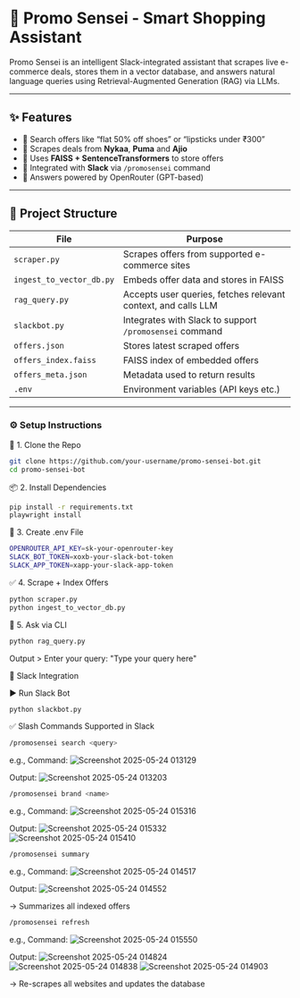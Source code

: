 # 🧠 Promo Sensei - Smart Shopping Assistant

Promo Sensei is an intelligent Slack-integrated assistant that scrapes live e-commerce deals, stores them in a vector database, and answers natural language queries using Retrieval-Augmented Generation (RAG) via LLMs.

---

## ✨ Features

- 🔎 Search offers like “flat 50% off shoes” or “lipsticks under ₹300”
- 🛒 Scrapes deals from **Nykaa**, **Puma** and **Ajio**
- 🧠 Uses **FAISS + SentenceTransformers** to store offers
- 💬 Integrated with **Slack** via `/promosensei` command
- 🤖 Answers powered by OpenRouter (GPT-based)

---

## 📁 Project Structure

| File | Purpose |
|------|---------|
| `scraper.py` | Scrapes offers from supported e-commerce sites |
| `ingest_to_vector_db.py` | Embeds offer data and stores in FAISS |
| `rag_query.py` | Accepts user queries, fetches relevant context, and calls LLM |
| `slackbot.py` | Integrates with Slack to support `/promosensei` command |
| `offers.json` | Stores latest scraped offers |
| `offers_index.faiss` | FAISS index of embedded offers |
| `offers_meta.json` | Metadata used to return results |
| `.env` | Environment variables (API keys etc.) |

---

### ⚙️ Setup Instructions

🔧 1. Clone the Repo

```bash
git clone https://github.com/your-username/promo-sensei-bot.git
cd promo-sensei-bot
```

📦 2. Install Dependencies

```bash
pip install -r requirements.txt
playwright install
```

🔐 3. Create .env File

```bash
OPENROUTER_API_KEY=sk-your-openrouter-key
SLACK_BOT_TOKEN=xoxb-your-slack-bot-token
SLACK_APP_TOKEN=xapp-your-slack-app-token
```

✅ 4. Scrape + Index Offers

```bash
python scraper.py
python ingest_to_vector_db.py
```

🧠 5. Ask via CLI

```bash
python rag_query.py
```

Output > Enter your query: "Type your query here"

💬 Slack Integration

▶️ Run Slack Bot

```bash
python slackbot.py
```

✅ Slash Commands Supported in Slack

```bash
/promosensei search <query>
```

e.g.,
Command:
![Screenshot 2025-05-24 013129](https://github.com/user-attachments/assets/60bee441-b9d6-4ec5-9a93-825f3644f639)

Output:
![Screenshot 2025-05-24 013203](https://github.com/user-attachments/assets/2488c0a7-aaad-4035-95bd-043c2e1116e7)

```bash
/promosensei brand <name>
```

e.g.,
Command:
![Screenshot 2025-05-24 015316](https://github.com/user-attachments/assets/5aa164cf-d02b-4a34-ac3f-16157ffd2e2a)

Output:
![Screenshot 2025-05-24 015332](https://github.com/user-attachments/assets/7e70795a-1205-486d-b07f-cd9f1b82292e)
![Screenshot 2025-05-24 015410](https://github.com/user-attachments/assets/b7824f15-7b7f-4a64-9162-ec7071b557c6)

```bash
/promosensei summary
```

e.g.,
Command:
![Screenshot 2025-05-24 014517](https://github.com/user-attachments/assets/a6cdc48f-1c70-4209-a5f1-7fb74e418e88)

Output:
![Screenshot 2025-05-24 014552](https://github.com/user-attachments/assets/4ff59de4-1123-41a7-86ae-02da09385966)

→ Summarizes all indexed offers

```bash
/promosensei refresh
```

e.g.,
Command:
![Screenshot 2025-05-24 015550](https://github.com/user-attachments/assets/0e7b23f7-30df-4e64-a35e-3edde9719505)

Output:
![Screenshot 2025-05-24 014824](https://github.com/user-attachments/assets/29e8c5d0-70c2-4eae-a5fe-09b97b08d891)
![Screenshot 2025-05-24 014838](https://github.com/user-attachments/assets/ed726051-5716-4fa1-8aa8-21a0d19c4908)
![Screenshot 2025-05-24 014903](https://github.com/user-attachments/assets/7eb58742-7e53-42a4-9eda-b90cb707ca69)

→ Re-scrapes all websites and updates the database
